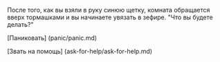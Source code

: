 После того, как вы взяли в руку синюю щетку, комната обращается вверх тормашками и вы начинаете увязать в зефире.
"Что вы будете делать?"

[Паниковать] (panic/panic.md)

[Звать на помощь] (ask-for-help/ask-for-help.md)
